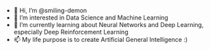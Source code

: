 - 👋 Hi, I’m @smiling-demon
- 👀 I’m interested in Data Science and Machine Learning
- 🌱 I’m currently learning about Neural Networks and Deep Learning, especially Deep Reinforcement Learning
- 📫 My life purpose is to create Artificial General Intelligence :)

<!---
smiling-demon/smiling-demon is a ✨ special ✨ repository because its `README.md` (this file) appears on your GitHub profile.
You can click the Preview link to take a look at your changes.
--->
